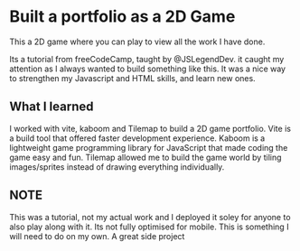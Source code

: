 # Built a portfolio as a 2D Game

This a 2D game where you can play to view all the work I have done.

Its a tutorial from freeCodeCamp, taught by @JSLegendDev.
it caught my attention as I always wanted to build something like this. It was a nice way to strengthen my Javascript and HTML skills, and learn new ones.

## What I learned

I worked with vite, kaboom and Tilemap to build a 2D game portfolio. Vite is a build tool that offered faster development experience. Kaboom is a lightweight game programming library for JavaScript that made coding the game easy and fun. Tilemap allowed me to build the game world by tiling images/sprites instead of drawing everything individually.

## NOTE
This was a tutorial, not my actual work and I deployed it soley for anyone to also play along with it. Its not fully optimised for mobile. This is something I will need to do on my own. A great side project
